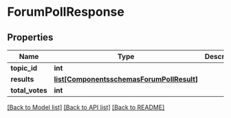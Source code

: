 # ForumPollResponse

## Properties
Name | Type | Description | Notes
------------ | ------------- | ------------- | -------------
**topic_id** | **int** |  | [optional] 
**results** | [**list[ComponentsschemasForumPollResult]**](ComponentsschemasForumPollResult.md) |  | [optional] 
**total_votes** | **int** |  | [optional] 

[[Back to Model list]](../README.md#documentation-for-models) [[Back to API list]](../README.md#documentation-for-api-endpoints) [[Back to README]](../README.md)


